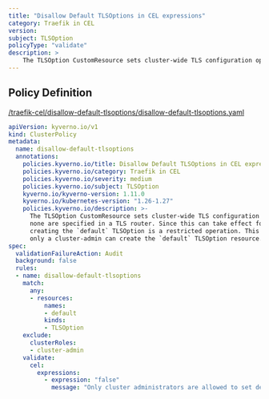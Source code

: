 ```yaml
---
title: "Disallow Default TLSOptions in CEL expressions"
category: Traefik in CEL
version: 
subject: TLSOption
policyType: "validate"
description: >
    The TLSOption CustomResource sets cluster-wide TLS configuration options for Traefik when  none are specified in a TLS router. Since this can take effect for all Ingress resources, creating the `default` TLSOption is a restricted operation. This policy ensures that only a cluster-admin can create the `default` TLSOption resource.
---
```


## Policy Definition
<a href="https://github.com/kyverno/policies/raw/main//traefik-cel/disallow-default-tlsoptions/disallow-default-tlsoptions.yaml" target="-blank">/traefik-cel/disallow-default-tlsoptions/disallow-default-tlsoptions.yaml</a>

```yaml
apiVersion: kyverno.io/v1
kind: ClusterPolicy
metadata:
  name: disallow-default-tlsoptions
  annotations:
    policies.kyverno.io/title: Disallow Default TLSOptions in CEL expressions
    policies.kyverno.io/category: Traefik in CEL 
    policies.kyverno.io/severity: medium
    policies.kyverno.io/subject: TLSOption
    kyverno.io/kyverno-version: 1.11.0
    kyverno.io/kubernetes-version: "1.26-1.27"
    policies.kyverno.io/description: >-
      The TLSOption CustomResource sets cluster-wide TLS configuration options for Traefik when 
      none are specified in a TLS router. Since this can take effect for all Ingress resources,
      creating the `default` TLSOption is a restricted operation. This policy ensures that
      only a cluster-admin can create the `default` TLSOption resource.
spec:
  validationFailureAction: Audit
  background: false
  rules:
  - name: disallow-default-tlsoptions
    match:
      any:
      - resources:
          names:
          - default
          kinds:
          - TLSOption
    exclude:
      clusterRoles:
      - cluster-admin
    validate:
      cel:
        expressions:
          - expression: "false"
            message: "Only cluster administrators are allowed to set default TLSOptions."


```
